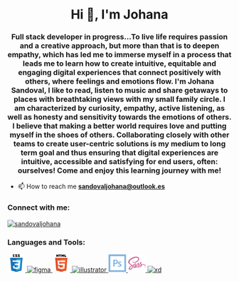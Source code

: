 <h1 align="center">Hi 👋, I'm Johana</h1>
<h3 align="center">Full stack developer in progress...To live life requires passion and a creative approach, but more than that is to deepen empathy, which has led me to immerse myself in a process that leads me to learn how to create intuitive, equitable and engaging digital experiences that connect positively with others, where feelings and emotions flow. I'm Johana Sandoval, I like to read, listen to music and share getaways to places with breathtaking views with my small family circle. I am characterized by curiosity, empathy, active listening, as well as honesty and sensitivity towards the emotions of others. I believe that making a better world requires love and putting myself in the shoes of others. Collaborating closely with other teams to create user-centric solutions is my medium to long term goal and thus ensuring that digital experiences are intuitive, accessible and satisfying for end users, often: ourselves! Come and enjoy this learning journey with me!</h3>

- 📫 How to reach me **sandovaljohana@outlook.es**

<h3 align="left">Connect with me:</h3>
<p align="left">
<a href="https://linkedin.com/in/sandovaljohana" target="blank"><img align="center" src="https://raw.githubusercontent.com/rahuldkjain/github-profile-readme-generator/master/src/images/icons/Social/linked-in-alt.svg" alt="sandovaljohana" height="30" width="40" /></a>
</p>

<h3 align="left">Languages and Tools:</h3>
<p align="left"> <a href="https://www.w3schools.com/css/" target="_blank" rel="noreferrer"> <img src="https://raw.githubusercontent.com/devicons/devicon/master/icons/css3/css3-original-wordmark.svg" alt="css3" width="40" height="40"/> </a> <a href="https://www.figma.com/" target="_blank" rel="noreferrer"> <img src="https://www.vectorlogo.zone/logos/figma/figma-icon.svg" alt="figma" width="40" height="40"/> </a> <a href="https://www.w3.org/html/" target="_blank" rel="noreferrer"> <img src="https://raw.githubusercontent.com/devicons/devicon/master/icons/html5/html5-original-wordmark.svg" alt="html5" width="40" height="40"/> </a> <a href="https://www.adobe.com/in/products/illustrator.html" target="_blank" rel="noreferrer"> <img src="https://www.vectorlogo.zone/logos/adobe_illustrator/adobe_illustrator-icon.svg" alt="illustrator" width="40" height="40"/> </a> <a href="https://www.photoshop.com/en" target="_blank" rel="noreferrer"> <img src="https://raw.githubusercontent.com/devicons/devicon/master/icons/photoshop/photoshop-line.svg" alt="photoshop" width="40" height="40"/> </a> <a href="https://sass-lang.com" target="_blank" rel="noreferrer"> <img src="https://raw.githubusercontent.com/devicons/devicon/master/icons/sass/sass-original.svg" alt="sass" width="40" height="40"/> </a> <a href="https://www.adobe.com/products/xd.html" target="_blank" rel="noreferrer"> <img src="https://cdn.worldvectorlogo.com/logos/adobe-xd.svg" alt="xd" width="40" height="40"/> </a> </p>
